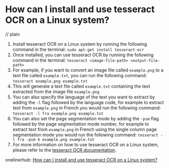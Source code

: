 # How can I install and use tesseract OCR on a Linux system?
// plain

1. Install tesseract OCR on a Linux system by running the following command in the terminal: `sudo apt-get install tesseract-ocr`
2. Once installed, you can use tesseract OCR by running the following command in the terminal: `tesseract <image-file-path> <output-file-path>`
3. For example, if you want to convert an image file called `example.png` to a text file called `example.txt`, you can run the following command: `tesseract example.png example.txt`
4. This will generate a text file called `example.txt` containing the text extracted from the image file `example.png`
5. You can also specify the language of the text you want to extract by adding the `-l` flag followed by the language code, for example to extract text from `example.png` in French you would run the following command: `tesseract -l fra example.png example.txt`
6. You can also set the page segmentation mode by adding the `-psm` flag followed by the page segmentation mode number, for example to extract text from `example.png` in French using the single column page segmentation mode you would run the following command: `tesseract -l fra -psm 6 example.png example.txt`
7. For more information on how to use tesseract OCR on a Linux system, please refer to the [tesseract OCR documentation](https://github.com/tesseract-ocr/tesseract/wiki).

onelinerhub: [How can I install and use tesseract OCR on a Linux system?](https://onelinerhub.com/tesseract-ocr/how-can-i-install-and-use-tesseract-ocr-on-a-linux-system)